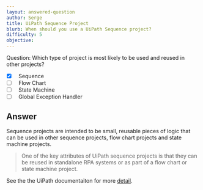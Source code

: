 ```yaml
---
layout: answered-question
author: Serge
title: UiPath Sequence Project
blurb: When should you use a UiPath Sequence project?
difficulty: 5
objective: 
---
```


Question: Which type of project is most likely to be used and reused in other projects?

- [x] &nbsp;  Sequence
- [ ] &nbsp;  Flow Chart
- [ ] &nbsp;  State Machine
- [ ] &nbsp;  Global Exception Handler

## Answer

Sequence projects are intended to be small, reusable pieces of logic that can be used in other sequence projects, flow chart projects and state machine projects.

> One of the key attributes of UiPath sequence projects is that they can be reused in standalone RPA systems or as part of a flow chart or state machine project.

See the the UiPath documentaiton for more [detail](https://docs.uipath.com/studio/v2019/docs/sequences).

